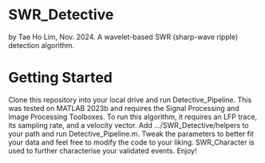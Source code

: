 # SWR_Detective
by Tae Ho Lim, Nov. 2024.
A wavelet-based SWR (sharp-wave ripple) detection algorithm.

# Getting Started
Clone this repository into your local drive and run Detective_Pipeline. This was tested on MATLAB 2023b and requires the Signal Processing and Image Processing Toolboxes.
To run this algorithm, it requires an LFP trace, its sampling rate, and a velocity vector. Add .../SWR_Detective/helpers to your path and run Detective_Pipeline.m. Tweak the parameters to better fit your data and feel free to modify the code to your liking. 
SWR_Character is used to further characterise your validated events.
Enjoy!
